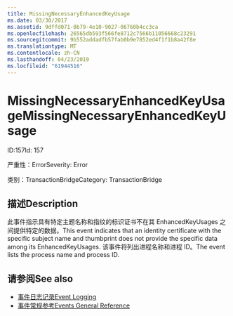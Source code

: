 ```yaml
---
title: MissingNecessaryEnhancedKeyUsage
ms.date: 03/30/2017
ms.assetid: 9dffd071-0b79-4e10-9027-06760b4cc3ca
ms.openlocfilehash: 26565db593f566fe8712c7566b11056668c23291
ms.sourcegitcommit: 9b552addadfb57fab0b9e7852ed4f1f1b8a42f8e
ms.translationtype: MT
ms.contentlocale: zh-CN
ms.lasthandoff: 04/23/2019
ms.locfileid: "61944516"
---
```

# <a name="missingnecessaryenhancedkeyusage"></a><span data-ttu-id="38d3e-102">MissingNecessaryEnhancedKeyUsage</span><span class="sxs-lookup"><span data-stu-id="38d3e-102">MissingNecessaryEnhancedKeyUsage</span></span>
<span data-ttu-id="38d3e-103">ID:157</span><span class="sxs-lookup"><span data-stu-id="38d3e-103">Id: 157</span></span>  
  
 <span data-ttu-id="38d3e-104">严重性：Error</span><span class="sxs-lookup"><span data-stu-id="38d3e-104">Severity: Error</span></span>  
  
 <span data-ttu-id="38d3e-105">类别：TransactionBridge</span><span class="sxs-lookup"><span data-stu-id="38d3e-105">Category: TransactionBridge</span></span>  
  
## <a name="description"></a><span data-ttu-id="38d3e-106">描述</span><span class="sxs-lookup"><span data-stu-id="38d3e-106">Description</span></span>  
 <span data-ttu-id="38d3e-107">此事件指示具有特定主题名称和指纹的标识证书不在其 EnhancedKeyUsages 之间提供特定的数据。</span><span class="sxs-lookup"><span data-stu-id="38d3e-107">This event indicates that an identity certificate with the specific subject name and thumbprint does not provide the specific data among its EnhancedKeyUsages.</span></span> <span data-ttu-id="38d3e-108">该事件将列出进程名称和进程 ID。</span><span class="sxs-lookup"><span data-stu-id="38d3e-108">The event lists the process name and process ID.</span></span>  
  
## <a name="see-also"></a><span data-ttu-id="38d3e-109">请参阅</span><span class="sxs-lookup"><span data-stu-id="38d3e-109">See also</span></span>

- [<span data-ttu-id="38d3e-110">事件日志记录</span><span class="sxs-lookup"><span data-stu-id="38d3e-110">Event Logging</span></span>](../../../../../docs/framework/wcf/diagnostics/event-logging/index.md)
- [<span data-ttu-id="38d3e-111">事件常规参考</span><span class="sxs-lookup"><span data-stu-id="38d3e-111">Events General Reference</span></span>](../../../../../docs/framework/wcf/diagnostics/event-logging/events-general-reference.md)
